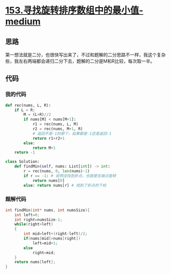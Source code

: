 # [153.寻找旋转排序数组中的最小值-medium](https://leetcode-cn.com/problems/find-minimum-in-rotated-sorted-array/)

## 思路
第一想法就是二分，也很快写出来了，不过和题解的二分思路不一样，我这个复杂些，我左右两端都会递归二分下去，题解的二分是M和R比较，每次取一半。

## 代码

### 我的代码
```python
def rec(nums, L, R):
    if L < R:
        M = (L+R)//2
        if nums[M] < nums[M+1]:
            r1 = rec(nums, L, M)
            r2 = rec(nums, M+1, R)
            # 返回不是-1的那个，如果都是-1还是返回-1
            return r1+r2+1
        else:
            return M+1
    return -1

class Solution:
    def findMin(self, nums: List[int]) -> int:
        r = rec(nums, 0, len(nums)-1)
        if r == -1: # 说明没找到折点，也就是在端点旋转
            return nums[0]
        else: return nums[r] # 找到了折点的下标
```

### 题解代码
```C
int findMin(int* nums, int numsSize){
    int left=0;
    int right=numsSize-1;
    while(right>left)
    {
        int mid=left+(right-left)/2;
        if(nums[mid]>nums[right])
            left=mid+1;
        else
            right=mid;
    }
    return nums[left];
}
```
